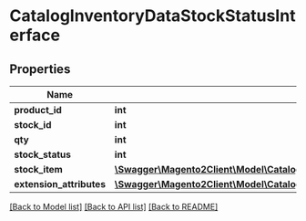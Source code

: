 # CatalogInventoryDataStockStatusInterface

## Properties
Name | Type | Description | Notes
------------ | ------------- | ------------- | -------------
**product_id** | **int** |  | 
**stock_id** | **int** |  | 
**qty** | **int** |  | 
**stock_status** | **int** |  | 
**stock_item** | [**\Swagger\Magento2Client\Model\CatalogInventoryDataStockItemInterface**](CatalogInventoryDataStockItemInterface.md) |  | 
**extension_attributes** | [**\Swagger\Magento2Client\Model\CatalogInventoryDataStockStatusExtensionInterface**](CatalogInventoryDataStockStatusExtensionInterface.md) |  | [optional] 

[[Back to Model list]](../README.md#documentation-for-models) [[Back to API list]](../README.md#documentation-for-api-endpoints) [[Back to README]](../README.md)


